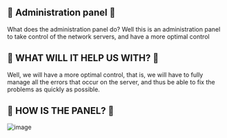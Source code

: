 ## 🏮 Administration panel 🏮

What does the administration panel do? Well this is an administration 
panel to take control of the network servers, and have a more optimal control

## 📢 WHAT WILL IT HELP US WITH? 📢

Well, we will have a more optimal control, that is, we will have to fully manage
all the errors that occur on the server, and thus be able to fix the problems as 
quickly as possible.

## 🧭 HOW IS THE PANEL? 🧭

![image](https://github.com/VictuzMc-Network/Panel-Server/assets/128086397/63289cbc-5c6e-4640-be16-52463ea6fb80)
